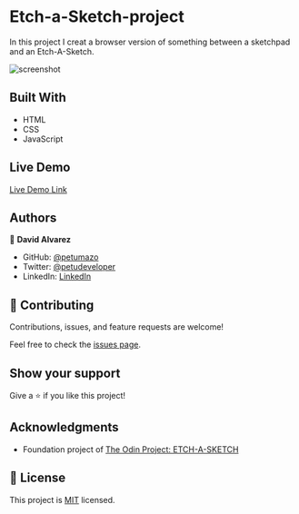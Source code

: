 # Etch-a-Sketch-project

In this project I creat a browser version of something between a sketchpad and an Etch-A-Sketch.

![screenshot](https://github.com/petumazo/etch-a-sketch-project/blob/main/imgs/project-screenshot.png)

## Built With

- HTML
- CSS
- JavaScript

## Live Demo

[Live Demo Link]( https://petumazo.github.io/etch-a-sketch-project/)    


## Authors

👤 **David Alvarez**

- GitHub: [@petumazo](https://github.com/petumazo)
- Twitter: [@petudeveloper](https://twitter.com/petudeveloper)
- LinkedIn: [LinkedIn](https://www.linkedin.com/in/david-alvarez-mazzo-777712143/)

## 🤝 Contributing

Contributions, issues, and feature requests are welcome!

Feel free to check the [issues page](https://github.com/petumazo/etch-a-sketch-project/issues).

## Show your support

Give a ⭐️ if you like this project!

## Acknowledgments

- Foundation project of [The Odin Project: ETCH-A-SKETCH](https://www.theodinproject.com/paths/foundations/courses/foundations)

## 📝 License

This project is [MIT](https://github.com/petumazo/etch-a-sketch-project/blob/main/LICENSE.md) licensed.
